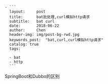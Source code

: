     - ```
      layout:     post
      title:      bat批处理,curl模拟http请求
      subtitle:   bat curl
      date:       2018-06-22
      author:     Chen
      header-img: img/post-bg-rwd.jpg
      keywords_post:  "bat,curl,curl模拟http请求"
      catalog: true
      tags:
      
      - bat
      - http
      ```


SpringBoot和Dubbo的区别